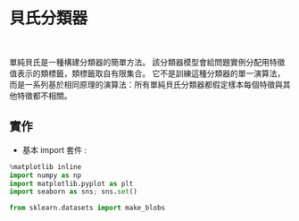 # 貝氏分類器

<br>

單純貝氏是一種構建分類器的簡單方法。 該分類器模型會給問題實例分配用特徵值表示的類標籤，類標籤取自有限集合。 它不是訓練這種分類器的單一演算法，而是一系列基於相同原理的演算法：所有單純貝氏分類器都假定樣本每個特徵與其他特徵都不相關。

## 實作

* 基本 import 套件 : 
```py
%matplotlib inline
import numpy as np
import matplotlib.pyplot as plt
import seaborn as sns; sns.set()

from sklearn.datasets import make_blobs
```


